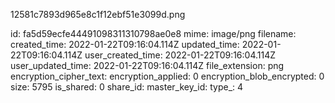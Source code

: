 12581c7893d965e8c1f12ebf51e3099d.png

id: fa5d59ecfe44491098311310798ae0e8
mime: image/png
filename: 
created_time: 2022-01-22T09:16:04.114Z
updated_time: 2022-01-22T09:16:04.114Z
user_created_time: 2022-01-22T09:16:04.114Z
user_updated_time: 2022-01-22T09:16:04.114Z
file_extension: png
encryption_cipher_text: 
encryption_applied: 0
encryption_blob_encrypted: 0
size: 5795
is_shared: 0
share_id: 
master_key_id: 
type_: 4